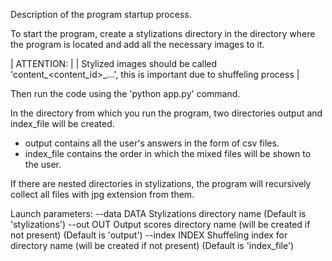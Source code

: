 Description of the program startup process.

To start the program, create a stylizations directory in the directory where the program is located and add all the necessary images to it.

|  ATTENTION:                                                                                                |
|  Stylized images should be called 'content_<content_id>_...', this is important due to shuffeling process  |

Then run the code using the 'python app.py' command.

In the directory from which you run the program, two directories output and index_file will be created. 
- output contains all the user's answers in the form of csv files.
- index_file contains the order in which the mixed files will be shown to the user.

If there are nested directories in stylizations, the program will recursively collect all files with jpg extension from them.

Launch parameters:
--data DATA    Stylizations directory name (Default is 'stylizations')
--out OUT      Output scores directory name (will be created if not present) (Default is 'output')
--index INDEX  Shuffeling index for directory name (will be created if not present) (Default is 'index_file')
